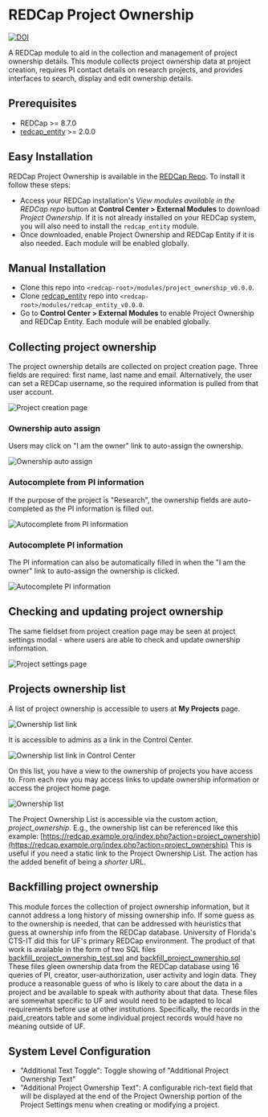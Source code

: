 # REDCap Project Ownership

[![DOI](https://zenodo.org/badge/119551412.svg)](https://zenodo.org/badge/latestdoi/119551412)

A REDCap module to aid in the collection and management of project ownership details. This module collects project ownership data at project creation, requires PI contact details on research projects, and provides interfaces to search, display and edit ownership details.


## Prerequisites

- REDCap >= 8.7.0
- [redcap_entity](https://github.com/ctsit/redcap_entity) >= 2.0.0

## Easy Installation
REDCap Project Ownership is available in the [REDCap Repo](https://redcap.vanderbilt.edu/consortium/modules/index.php).  To install it follow these steps:

- Access your REDCap installation's _View modules available in the REDCap repo_ button at **Control Center > External Modules** to download _Project Ownership_. If it is not already installed on your REDCap system, you will also need to install the `redcap_entity` module.
- Once downloaded, enable Project Ownership and REDCap Entity if it is also needed. Each module will be enabled globally.


## Manual Installation
- Clone this repo into `<redcap-root>/modules/project_ownership_v0.0.0`.
- Clone [redcap_entity](https://github.com/ctsit/redcap_entity) repo into `<redcap-root>/modules/redcap_entity_v0.0.0`.
- Go to **Control Center > External Modules** to enable Project Ownership and REDCap Entity. Each module will be enabled globally.


## Collecting project ownership
The project ownership details are collected on project creation page. Three fields are required: first name, last name and email. Alternatively, the user can set a REDCap username, so the required information is pulled from that user account.

![Project creation page](img/create_project.png)

### Ownership auto assign
Users may click on "I am the owner" link to auto-assign the ownership.

![Ownership auto assign](img/auto_assign.gif)

### Autocomplete from PI information
If the purpose of the project is "Research", the ownership fields are auto-completed as the PI information is filled out.

![Autocomplete from PI information](img/pi_to_ownership_autofill.gif)

### Autocomplete PI information
The PI information can also be automatically filled in when the "I am the owner" link to auto-assign the ownership is clicked.

![Autocomplete PI information](img/ownership_to_pi_autofill.gif)

## Checking and updating project ownership
The same fieldset from project creation page may be seen at project settings modal - where users are able to check and update ownership information.

![Project settings page](img/edit_project.png)

## Projects ownership list
A list of project ownership is accessible to users at __My Projects__ page.

![Ownership list link](img/ownership_list_link.png)

It is accessible to admins as a link in the Control Center.

![Ownership list link in Control Center](img/control_center_link.png)

On this list, you have a view to the ownership of projects you have access to. From each row you may access links to update ownership information or access the project home page.

![Ownership list](img/ownership_list.png)

The Project Ownership List is accessible via the custom action, _project\_ownership_. E.g., the ownership list can be referenced like this example: [https://redcap.example.org/index.php?action=project_ownership](https://redcap.example.org/index.php?action=project_ownership) This is useful if you need a static link to the Project Ownership List. The action has the added benefit of being a _shorter_ URL.

## Backfilling project ownership

This module forces the collection of project ownership information, but it cannot address a long history of missing ownership info.  If some guess as to the ownership is needed, that can be addressed with heuristics that guess at ownership info from the REDCap database.  University of Florida's CTS-IT did this for UF's primary REDCap environment.  The product of that work is available in the form of two SQL files [backfill\_project\_ownership\_test.sql](doc/backfill_project_ownership_test.sql) and [backfill\_project\_ownership.sql](doc/backfill_project_ownership.sql) These files gleen ownership data from the REDCap database using 16 queries of PI, creator, user-authorization, user activity and login data. They produce a reasonable guess of who is likely to care about the data in a project and be available to speak with authority about that data. These files are somewhat specific to UF and would need to be adapted to local requirements before use at other institutions. Specifically, the records in the paid_creators table and some individual project records would have no meaning outside of UF.

## System Level Configuration

- "Additional Text Toggle": Toggle showing of "Additional Project Ownership Text"
- "Additional Project Ownership Text": A configurable rich-text field that will be displayed at the end of the Project Ownership portion of the Project Settings menu when creating or modifying a project.

